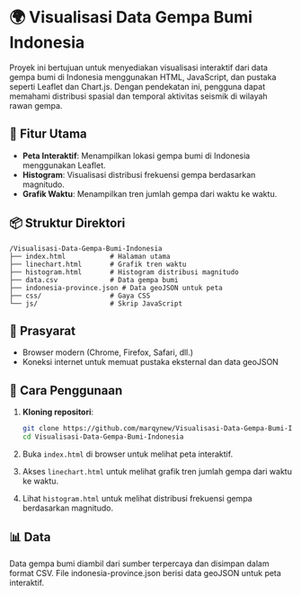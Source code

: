 # 🌍 Visualisasi Data Gempa Bumi Indonesia

Proyek ini bertujuan untuk menyediakan visualisasi interaktif dari data gempa bumi di Indonesia menggunakan HTML, JavaScript, dan pustaka seperti Leaflet dan Chart.js. Dengan pendekatan ini, pengguna dapat memahami distribusi spasial dan temporal aktivitas seismik di wilayah rawan gempa.

## 📌 Fitur Utama

* **Peta Interaktif**: Menampilkan lokasi gempa bumi di Indonesia menggunakan Leaflet.
* **Histogram**: Visualisasi distribusi frekuensi gempa berdasarkan magnitudo.
* **Grafik Waktu**: Menampilkan tren jumlah gempa dari waktu ke waktu.

## 📦 Struktur Direktori

```
/Visualisasi-Data-Gempa-Bumi-Indonesia
├── index.html           # Halaman utama
├── linechart.html       # Grafik tren waktu
├── histogram.html       # Histogram distribusi magnitudo
├── data.csv             # Data gempa bumi
├── indonesia-province.json # Data geoJSON untuk peta
├── css/                 # Gaya CSS
└── js/                  # Skrip JavaScript
```

## 🔧 Prasyarat

* Browser modern (Chrome, Firefox, Safari, dll.)
* Koneksi internet untuk memuat pustaka eksternal dan data geoJSON

## 🚀 Cara Penggunaan

1. **Kloning repositori**:

   ```bash
   git clone https://github.com/marqynew/Visualisasi-Data-Gempa-Bumi-Indonesia.git
   cd Visualisasi-Data-Gempa-Bumi-Indonesia
   ```
2. Buka `index.html` di browser untuk melihat peta interaktif.
3. Akses `linechart.html` untuk melihat grafik tren jumlah gempa dari waktu ke waktu.
4. Lihat `histogram.html` untuk melihat distribusi frekuensi gempa berdasarkan magnitudo.

## 📊 Data

Data gempa bumi diambil dari sumber terpercaya dan disimpan dalam format CSV.
File indonesia-province.json berisi data geoJSON untuk peta interaktif.
